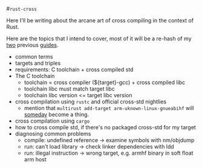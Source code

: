 #`rust-cross`

Here I'll be writing about the arcane art of cross compiling in the context of Rust.

Here are the topics that I intend to cover, most of it will be a re-hash of my [two] previous
[guides].

[two]: https://github.com/japaric/ruststrap/blob/master/1-how-to-cross-compile.md
[guides]: https://github.com/japaric/rust-on-openwrt

- common terms
- targets and triples
- requirements: C toolchain + cross compiled std
- The C toolchain
  - toolchain = cross compiler (${target}-gcc) + cross compiled libc
  - toolchain libc must match target libc
  - toolchain libc version <= target libc version
- cross compilation using `rustc` and official cross-std nightlies
  - mention that `multirust add-target arm-uknown-linux-gnueabihf` will [someday] become a thing.
- cross compilation using `cargo`
- how to cross compile std, if there's no packaged cross-std for my target
- diagnosing common problems
  - compile: undefined reference -> examine symbols with nm/objdump
  - run: can't load library -> check linker dependencies with ldd
  - run: illegal instruction -> wrong target, e.g. armhf binary in soft float arm host

[someday]: https://github.com/brson/multirust/pull/112
